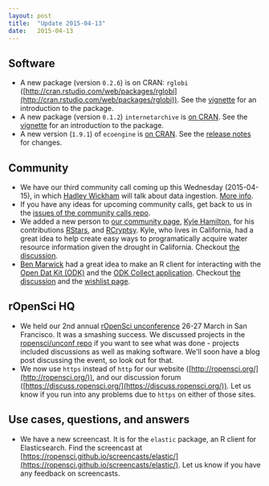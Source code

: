 ```yaml
---
layout: post
title:  "Update 2015-04-13"
date:   2015-04-13
---
```


## Software

* A new package (version `0.2.6`) is on CRAN: `rglobi` ([http://cran.rstudio.com/web/packages/rglobi](http://cran.rstudio.com/web/packages/rglobi)). See the [vignette](http://cran.rstudio.com/web/packages/rglobi/vignettes/rglobi_vignette.html) for an introduction to the package.
* A new package (version `0.1.2`) `internetarchive` is [on CRAN](http://cran.rstudio.com/web/packages/internetarchive). See the [vignette](http://cran.rstudio.com/web/packages/internetarchive/vignettes/internet-archive.html) for an introduction to the package. 
* A new version (`1.9.1`) of `ecoengine` is [on CRAN](http://cran.rstudio.com/web/packages/ecoengine). See the [release notes](https://github.com/ropensci/ecoengine/releases/tag/CRAN-verision-1.9) for changes.

## Community

* We have our third community call coming up this Wednesday (2015-04-15), in which [Hadley Wickham](http://had.co.nz/) will talk about data ingestion. [More info](https://github.com/ropensci/commcalls/issues/3).
* If you have any ideas for upcoming community calls, get back to us in the [issues of the community calls repo](https://github.com/ropensci/commcalls/issues).
* We added a new person to [our community page](https://ropensci.org/community/#community), [Kyle Hamilton](http://kylehamilton.com/), for his contributions [RStars](https://github.com/ropensci/RStars), and [RCryptsy](https://github.com/ropensci/RCryptsy/). Kyle, who lives in California, had a great idea to help create easy ways to programatically acquire water resource information given the drought in California. Checkout [the discussion](https://discuss.ropensci.org/t/water-resource-api-list-and-development/172).
* [Ben Marwick](https://github.com/benmarwick/) had a great idea to make an R client for interacting with the [Open Dat Kit (ODK)](https://opendatakit.org/) and the [ODK Collect application](https://opendatakit.org/use/collect/). Checkout [the discussion](https://discuss.ropensci.org/t/field-data-collection-workflow/164) and the [wishlist page](https://github.com/ropensci/wishlist/wiki/Open-Data-Kit-Collect-form-generator-package).

## rOpenSci HQ

* We held our 2nd annual [rOpenSci unconference](http://unconf.ropensci.org/) 26-27 March in San Francisco. It was a smashing success. We discussed projects in the [ropensci/unconf repo](https://github.com/ropensci/unconf) if you want to see what was done - projects included discussions as well as making software. We'll soon have a blog post discussing the event, so look out for that.
* We now use `https` instead of `http` for our website ([http://ropensci.org/](http://ropensci.org/)), and our discussion forum ([https://discuss.ropensci.org/](https://discuss.ropensci.org/)). Let us know if you run into any problems due to `https` on either of those sites.

## Use cases, questions, and answers

* We have a new screencast. It is for the `elastic` package, an R client for Elasticsearch. Find the screencast at [https://ropensci.github.io/screencasts/elastic/](https://ropensci.github.io/screencasts/elastic/). Let us know if you have any feedback on screencasts. 
